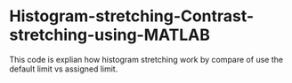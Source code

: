 # Histogram-stretching-Contrast-stretching-using-MATLAB

This code is explian how histogram stretching work by compare of use the default limit vs assigned limit.

